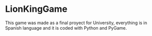 # LionKingGame
This game was made as a final proyect for University, everything is in Spanish language and it is coded with Python and PyGame.
